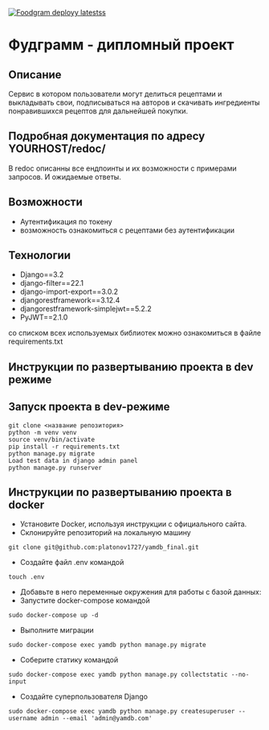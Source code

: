 [![Foodgram deployy latestss](https://github.com/platonov1727/foodgram-project-react/actions/workflows/django.yml/badge.svg)](https://github.com/platonov1727/foodgram-project-react/actions/workflows/django.yml)

# Фудграмм - дипломный проект

## Описание

Сервис в котором пользователи могут делиться рецептами и выкладывать свои, подписываться на авторов и скачивать ингредиенты понравившихся рецептов для дальнейшей покупки.

## Подробная документация по адресу YOURHOST/redoc/

В redoc описанны все ендпоинты и их возможности с примерами запросов. И ожидаемые ответы.

## Возможности

- Аутентификация по токену
- возможность ознакомиться с рецептами без аутентификации

## Технологии

- Django==3.2
- django-filter==22.1
- django-import-export==3.0.2
- djangorestframework==3.12.4
- djangorestframework-simplejwt==5.2.2
- PyJWT==2.1.0

со списком всех используемых библиотек можно ознакомиться в файлe requirements.txt

## Инструкции по развертыванию проекта в dev режиме

## Запуск проекта в dev-режиме

```code
git clone <название репозитория>
python -m venv venv
source venv/bin/activate
pip install -r requirements.txt
python manage.py migrate
Load test data in django admin panel
python manage.py runserver
```

## Инструкции по развертыванию проекта в docker

- Установите Docker, используя инструкции с официального сайта.
- Склонируйте репозиторий на локальную машину

```code
git clone git@github.com:platonov1727/yamdb_final.git
```

- Создайте файл .env командой

```code
touch .env
```

- Добавьте в него переменные окружения для работы с базой данных:
- Запустите docker-compose командой

```code
sudo docker-compose up -d
```

- Выполните миграции

```code
sudo docker-compose exec yamdb python manage.py migrate
```

- Соберите статику командой

```code
sudo docker-compose exec yamdb python manage.py collectstatic --no-input
```

- Создайте суперпользователя Django

```code
sudo docker-compose exec yamdb python manage.py createsuperuser --username admin --email 'admin@yamdb.com'
```
